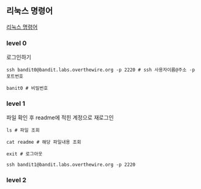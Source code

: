 ## 리눅스 명령어

[리눅스 명령어](http://overthewire.org/wargames/bandit/)

### level 0

로그인하기

```shell
ssh bandit0@bandit.labs.overthewire.org -p 2220 # ssh 사용자이름@주소 -p 포트번호

banit0 # 비밀번호
```

### level 1

파일 확인 후 readme에 적힌 계정으로 재로그인

```shell
ls # 파일 조회

cat readme # 해당 파일내용 조회

exit # 로그아웃

ssh bandit1@bandit.labs.overthewire.org -p 2220
```

### level 2
